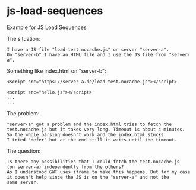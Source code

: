 # js-load-sequences
Example for JS Load Sequences

The situation:

    I have a JS file "load-test.nocache.js" on server "server-a".
    On "server-b" I have an HTML file and I use the JS file from "server-a".

Something like index.html on "server-b":


```
<script src="https://server-a.de/load-test.nocache.js"></script>

<script src="hello.js"></script>
...
...

```

The problem:

    "server-a" got a problem and the index.html tries to fetch the
    test.nocache.js but it takes very long. Timeout is about 4 minutes.
    So the whole parsing doesn't work and the index.html stucks.
    I tried "defer" but at the end still it waits until the timeout.

The question:

    Is there any possibilities that I could fetch the test.nocache.js
    (on server-a) independently from the others?
    As I understood GWT uses iframe to make this happens. But for my case
    it doesn't help since the JS is on the "server-a" and not the
    same server.
